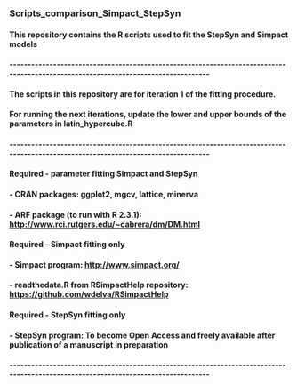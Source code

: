 ### Scripts_comparison_Simpact_StepSyn

#### This repository contains the R scripts used to fit the StepSyn and Simpact models 
#### -----------------------------------------------------------------------------------------------------------------------------------
#### The scripts in this repository are for iteration 1 of the fitting procedure.
#### For running the next iterations, update the lower and upper bounds of the parameters in latin_hypercube.R
#### -----------------------------------------------------------------------------------------------------------------------------------
#### Required - parameter fitting Simpact and StepSyn
#### - CRAN packages: ggplot2, mgcv, lattice, minerva
#### - ARF package (to run with R 2.3.1): http://www.rci.rutgers.edu/~cabrera/dm/DM.html
#### Required - Simpact fitting only
#### - Simpact program: http://www.simpact.org/
#### - readthedata.R from RSimpactHelp repository: https://github.com/wdelva/RSimpactHelp
#### Required - StepSyn fitting only
#### - StepSyn program: To become Open Access and freely available after publication of a manuscript in preparation
#### -----------------------------------------------------------------------------------------------------------------------------------
































